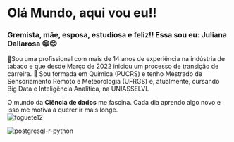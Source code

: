 # Olá Mundo, aqui vou eu!!

### Gremista, mãe, esposa, estudiosa e feliz!! Essa sou eu: Juliana Dallarosa 😁:blush:

   :office:Sou uma profissional com mais de 14 anos de experiência na indústria de tabaco e que desde Março de 2022 iniciou um processo de transição de carreira.
  :school: Sou formada em Química (PUCRS) e tenho Mestrado de Sensoriamento Remoto e Meteorologia (UFRGS) e, atualmente, cursando Big Data e Inteligência Analítica, na UNIASSELVI.

   O mundo da **Ciência de dados** me fascina. Cada dia aprendo algo novo e isso me motiva a querer ir mais longe.  
   ![foguete12](https://user-images.githubusercontent.com/127895087/226151266-d645de7e-a3d0-41e4-a9db-c4254a7356a7.png)

  ![postgresql-r-python](https://user-images.githubusercontent.com/127895087/226151276-d6d7d9f0-b940-430b-a1bd-3b2a4882f2ed.png)
 
 
